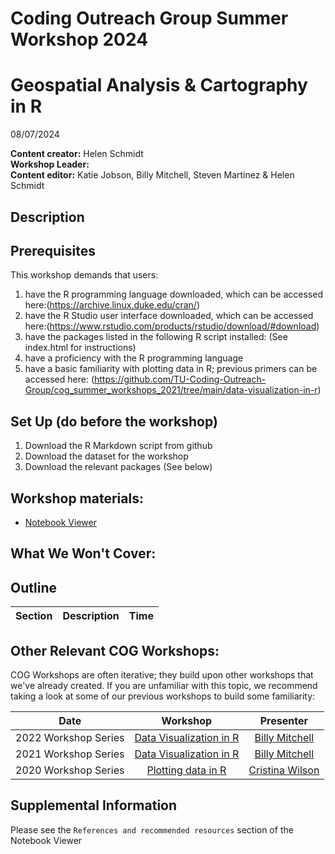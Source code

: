 # Coding Outreach Group Summer Workshop 2024
# Geospatial Analysis & Cartography in R
08/07/2024

__**Content creator:**__ Helen Schmidt  
__**Workshop Leader:**__   
__**Content editor:**__ Katie Jobson, Billy Mitchell, Steven Martinez & Helen Schmidt

## Description


## Prerequisites
This workshop demands that users:
1. have the R programming language downloaded, which can be accessed here:(https://archive.linux.duke.edu/cran/)
2. have the R Studio user interface downloaded, which can be accessed here:(https://www.rstudio.com/products/rstudio/download/#download)
3. have the packages listed in the following R script installed: (See index.html for instructions)
4. have a proficiency with the R programming language
5. have a basic familiarity with plotting data in R; previous primers can be accessed here: (https://github.com/TU-Coding-Outreach-Group/cog_summer_workshops_2021/tree/main/data-visualization-in-r) 

## Set Up (do before the workshop)
1. Download the R Markdown script from github
2. Download the dataset for the workshop
3. Download the relevant packages (See below)
    
## Workshop materials:
- [Notebook Viewer](https://tu-coding-outreach-group.github.io/cog_summer_workshops_2024/geo_analysis_in_r/index.html)

## What We Won't Cover:


## Outline
| Section | Description | Time |
| --- | --- | --- |

## Other Relevant COG Workshops:
COG Workshops are often iterative; they build upon other workshops that we've already created. If you are unfamiliar with this topic, we recommend taking a look at some of our previous workshops to build some familiarity:

| Date        | Workshop                             | Presenter  |
| :-----------: |:------------------------------------:| :-----------:|
| 2022 Workshop Series    | [Data Visualization in R](https://github.com/TU-Coding-Outreach-Group/cog_summer_workshops_2022/tree/main/data-visualization-in-r)                      | [Billy Mitchell](https://wj-mitchell.github.io/) |
| 2021 Workshop Series    | [Data Visualization in R](https://github.com/TU-Coding-Outreach-Group/cog_summer_workshops_2021/tree/main/data-visualization-in-r)                      | [Billy Mitchell](https://wj-mitchell.github.io/) |
| 2020 Workshop Series    | [Plotting data in R](https://github.com/TU-Coding-Outreach-Group/cog_summer_workshops_2020/tree/master/plotting-data-in-r)                      | [Cristina Wilson](https://www.radlab.us/people) |

## Supplemental Information
Please see the `References and recommended resources` section of the Notebook Viewer
